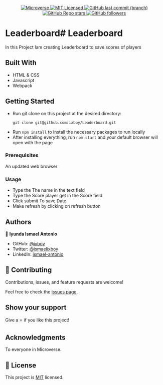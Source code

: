 <p align="center">
  <a href="https://www.microverse.org/">
    <img alt="Microverse" src="https://img.shields.io/badge/-Microverse-blueviolet?style=flat-square">
  </a>
  <a href="https://github.com/ixboy/Leaderboard/tree/main/LICENSE">
    <img alt="MIT Licensed" src="https://img.shields.io/github/license/ixboy/Leaderboard?style=flat-square">
  </a>
  <a href="https://github.com/ixboy/Leaderboard">
    <img alt="GitHub last commit (branch)" src="https://img.shields.io/github/last-commit/ixboy/Leaderboard/main?color=blue&style=flat-square">
  </a>
  <a href="https://github.com/ixboy/Leaderboard">
    <img alt="GitHub Repo stars" src="https://img.shields.io/github/stars/ixboy/Leaderboard?color=pink&label=%E2%98%85%20stars%20&style=flat-square">
  </a>
  <a href="https://github.com/ixboy">
    <img alt="GitHub followers" src="https://img.shields.io/github/followers/ixboy?color=yellow&logo=github&style=flat-square">
  </a>
</p>

# Leaderboard# Leaderboard


In this Project Iam creating Leaderboard to save scores of players 

## Built With

- HTML & CSS
- Javascript
- Webpack

## Getting Started

- Run git clone on this project at the desired directory:
   ```
   git clone git@github.com:ixboy/Leaderboard.git
   ```
- Run `npm install` to install the necessary packages to run locally
- After installing everything, run `npm start` and your default browser will open with the page

### Prerequisites

An updated web browser

### Usage

- Type the The name in the text field
- Type the Score player get in the Score field
- Click submit To save Date
- Make refresh by clicking on refresh button


## Authors

👤 **Iyunda Ismael Antonio**

- GitHub: [@ixboy](https://github.com/ixboy)
- Twitter: [@ismaelixboy](https://twitter.com/ismaelixboy)
- LinkedIn: [ismael-antonio](https://www.linkedin.com/in/ismaelantonio/)




## 🤝 Contributing

Contributions, issues, and feature requests are welcome!

Feel free to check the [issues page](https://github.com/ixboy/Leaderboard/issues).

## Show your support

Give a ⭐️ if you like this project!

## Acknowledgments

To everyone in Microverse.

## 📝 License

This project is [MIT](./LICENSE) licensed.
